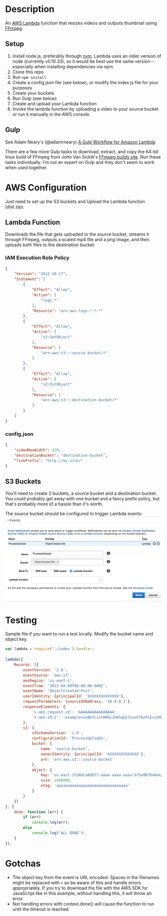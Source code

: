 # Description
An [AWS Lambda](http://aws.amazon.com/lambda/) function that resizes videos and outputs thumbnail using [FFmpeg](https://www.ffmpeg.org/).

## Setup
1. Install node.js, preferably through [nvm](/creationix/nvm). Lambda uses an older version of node (currently v0.10.33), so it would be best use the same version--especially when installing dependencies via npm.
1. Clone this repo
1. Run `npm install`
1. Create a config.json file (see below), or modify the index.js file for your purposes
1. Create your buckets
1. Run Gulp (see below)
1. Create and upload your Lambda function
1. Invoke the lambda function by uploading a video to your source bucket or run it manually in the AWS console.

## Gulp
See Adam Neary's (@adamrneary) [A Gulp Workflow for Amazon Lambda](https://medium.com/@AdamRNeary/a-gulp-workflow-for-amazon-lambda-61c2afd723b6)

There are a few more Gulp tasks to download, extract, and copy the 64-bit linux build of FFmpeg from John Van Sickle's [FFmpeg builds site](http://johnvansickle.com/ffmpeg/). Run these tasks individually. I'm not an expert on Gulp and they don't seem to work when used together.

# AWS Configuration
Just need to set up the S3 buckets and Upload the Lambda function (dist.zip).

## Lambda Function
Downloads the file that gets uploaded to the source bucket, streams it through FFmpeg, outputs a scaled mp4 file and a png image, and then uploads both files to the destination bucket.  

### IAM Execution Role Policy
```JSON
{
    "Version": "2012-10-17",
    "Statement": [
        {
            "Effect": "Allow",
            "Action": [
                "logs:*"
            ],
            "Resource": "arn:aws:logs:*:*:*"
        },
        {
            "Effect": "Allow",
            "Action": [
                "s3:GetObject"
            ],
            "Resource": [
                "arn:aws:s3:::source-bucket/*"
            ]
        },
        {
            "Effect": "Allow",
            "Action": [
                "s3:PutObject"
            ],
            "Resource": [
                "arn:aws:s3:::destination-bucket/*"
            ]
        }
    ]
}
```

### config.json
```JSON
{
	"videoMaxWidth": 320,
	"destinationBucket": "destination-bucket",
	"linkPrefix": "http://my.site/"
}
```

## S3 Buckets
You'll need to create 2 buckets, a source bucket and a destination bucket. You could probably get away with one bucket and a fancy prefix policy, but that's probably more of a hassle than it's worth.

The source bucket should be configured to trigger Lambda events: 
![Source Bucket Event Configuration](doc/source-bucket-config.png?raw=true "Source Bucket Event Configuration")

# Testing
Sample file if you want to run a test locally. Modify the bucket name and object key.

```JavaScript
var lambda = require('./index').handler;

lambda({
	Records: [{
		eventVersion: '2.0',
		eventSource: 'aws:s3',
		awsRegion: 'us-east-1',
		eventTime: '2015-04-09T00:00:00.000Z',
		eventName: 'ObjectCreated:Post',
		userIdentity: {principalId: 'XXXXXXXXXXXXXX'},
		requestParameters: {sourceIPAddress: '10.0.0.1'},
		responseElements: {
			'x-amz-request-id': 'AAAAAAAAAAAAAAAA',
			'x-amz-id-2': 'example+uvBeYL11YHRGvzOb5qQz7cwxh7AzPlE+zuM2zRN6vTvd/1Qe0TJpKPCvZBoO4dB0gqM='
		},
		s3: {
			s3SchemaVersion: '1.0',
			configurationId: 'ProcessUploads',
			bucket: {
				name: 'source-bucket',
				ownerIdentity: {principalId: 'XXXXXXXXXXXXXX'},
				arn: 'arn:aws:s3:::source-bucket'
			},
			object: {
				key: 'us-east-1%3A8ca8d677-aaaa-aaaa-aaaa-b75e887648ee/public/0524d7ce-aaaa-aaaa-aaaa-1f8cf05b3862.mp4',
				size: 1000000,
				eTag: 'aaaaaaaaaaaaaaaaaaaaaaaaaaaaaaaa'
			}
		}
	}]
}, {
	done: function (err) {
		if (err)
			console.log(err);
		else
			console.log('ALL DONE');
	}
});
```

# Gotchas
- The object key from the event is URL encoded. Spaces in the filenames might be replaced with `+` so be aware of this and handle errors appropriately. If you try to download the file with the AWS SDK for JavaScript like in this example, without handling this, it will throw an error.
- Not handling errors with context.done() will cause the function to run until the timeout is reached. 